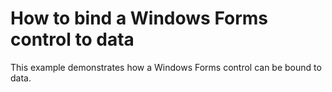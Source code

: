# How to bind a Windows Forms control to data


<p>This example demonstrates how a Windows Forms control can be bound to data.</p>

<br/>


